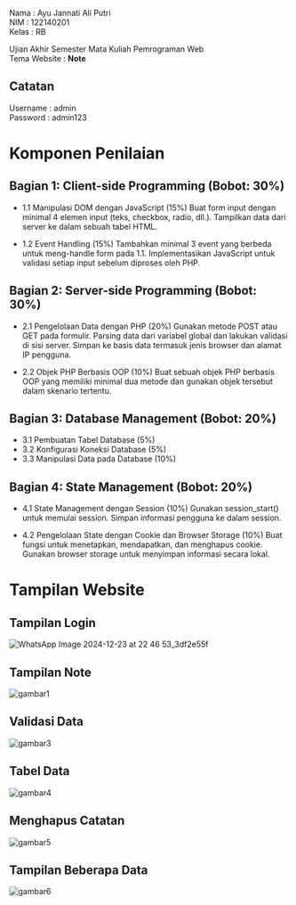 Nama  : Ayu Jannati Ali Putri<br>
NIM   : 122140201<br>
Kelas : RB<br>

Ujian Akhir Semester Mata Kuliah Pemrograman Web<br>
Tema Website : **Note**<br>

## Catatan<br>
Username  : admin<br>
Password  : admin123<br>

# Komponen Penilaian
## Bagian 1: Client-side Programming (Bobot: 30%)
- 1.1 Manipulasi DOM dengan JavaScript (15%)
  Buat form input dengan minimal 4 elemen input (teks, checkbox, radio, dll.).
  Tampilkan data dari server ke dalam sebuah tabel HTML.
  
- 1.2 Event Handling (15%)
  Tambahkan minimal 3 event yang berbeda untuk meng-handle form pada 1.1.
  Implementasikan JavaScript untuk validasi setiap input sebelum diproses oleh PHP.

## Bagian 2: Server-side Programming (Bobot: 30%)
- 2.1 Pengelolaan Data dengan PHP (20%)
  Gunakan metode POST atau GET pada formulir.
  Parsing data dari variabel global dan lakukan validasi di sisi server.
  Simpan ke basis data termasuk jenis browser dan alamat IP pengguna.
  
- 2.2 Objek PHP Berbasis OOP (10%)
  Buat sebuah objek PHP berbasis OOP yang memiliki minimal dua metode dan gunakan objek tersebut dalam skenario tertentu.

## Bagian 3: Database Management (Bobot: 20%)
- 3.1 Pembuatan Tabel Database (5%)
- 3.2 Konfigurasi Koneksi Database (5%)
- 3.3 Manipulasi Data pada Database (10%)

## Bagian 4: State Management (Bobot: 20%)
- 4.1 State Management dengan Session (10%)
  Gunakan session_start() untuk memulai session.
  Simpan informasi pengguna ke dalam session.
  
- 4.2 Pengelolaan State dengan Cookie dan Browser Storage (10%)
  Buat fungsi untuk menetapkan, mendapatkan, dan menghapus cookie.
  Gunakan browser storage untuk menyimpan informasi secara lokal.

# Tampilan Website
## Tampilan Login
![WhatsApp Image 2024-12-23 at 22 46 53_3df2e55f](https://github.com/user-attachments/assets/0a8d75fe-7a39-49a8-b8f4-2bf285aba3b2)
## Tampilan Note
![gambar1](https://github.com/user-attachments/assets/ad6e4965-966e-4907-be4e-620711e2f07f)
## Validasi Data
![gambar3](https://github.com/user-attachments/assets/e2c2811a-927d-4f1f-b283-5a0fe848f3fa)
## Tabel Data
![gambar4](https://github.com/user-attachments/assets/ad2b5897-6551-4d8e-8087-401612e71dcb)
## Menghapus Catatan 
![gambar5](https://github.com/user-attachments/assets/0f484e8b-7460-487d-be69-195db5330f19)
## Tampilan Beberapa Data
![gambar6](https://github.com/user-attachments/assets/bb3df9cb-3f2b-4a99-9f3c-95e7a8aaa953)
